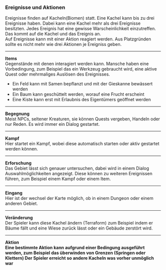 ### Ereignisse und Aktionen

Ereignisse finden auf Kacheln(Biomen) statt. Eine Kachel kann bis zu drei Ereignisse haben. Dabei kann eine Kachel mehr als drei Ereignisse besitzten. Jedes Ereignis hat eine gewisse Warscheinlichkeit einzutreffen. Das kommt auf die Kachel und das Ereignis an. <br>
Auf Ereignisse kann mit einer Aktion reagiert werden. Aus Platzgründen sollte es nicht mehr wie drei Aktionen je Ereigniss geben.

<hr>

<b>Items</b><br>
Gegenstände mit denen interagiert werden kann. Mansche haben eine Vorbedingung, zum Beispiel das ein Werkzeug gebraucht wird, eine aktive Quest oder mehrmaliges Auslösen des Ereignisses.

- Ein Feld kann mit Samen bepflanzt und mit der Gieskanne bewässert werden
- Ein Baum kann geschüttelt werden, worauf eine Frucht erscheint
- Eine Kiste kann erst mit Erlaubnis des Eigentümers geöffnet werden

<hr>

<b>Begegnung</b><br>
Meist NPCs, seltener Kreaturen, sie können Quests vergeben, Handeln oder nur Reden. Es wird immer ein Dialog gestartet.

<hr>

<b>Kampf</b><br>
Hier startet ein Kampf, wobei diese automatisch starten oder aktiv gestartet werden können.

<hr>

<b>Erforschung</b><br>
Das Gebiet lässt sich genauer untersuchen, dabei wird in einem Dialog Auswahlmöglichkeiten angezeigt. Diese können zu weiteren Ereignissen führen, zum Beispiel einem Kampf oder einem Item.

<hr>

<b>Eingang</b><br>
Hier ist der wechsel der Karte möglich, ob in einem Dungeon oder einem anderen Gebiet.

<hr>

<b>Veränderung</b><br>
Der Spieler kann diese Kachel ändern (Terraform) zum Beispiel indem er Bäume fällt und eine Wiese zurück lässt oder ein Gebäude zerstört wird.

<hr>

<b>Aktion<br>
Eine bestimmte Aktion kann aufgrund einer Bedingung ausgeführt werden, zum Beispiel das überwinden von Grenzen (Springen oder Klettern) Der Spieler erreicht so andere Kacheln was vorher unmöglich war
